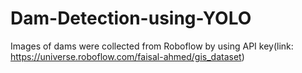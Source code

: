 # Dam-Detection-using-YOLO
Images of dams were collected from Roboflow by using API key(link: https://universe.roboflow.com/faisal-ahmed/gis_dataset)
